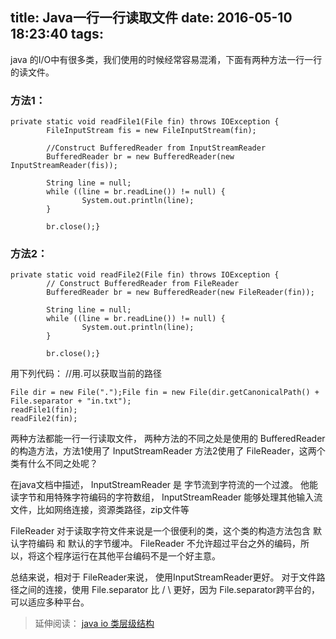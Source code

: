 title: Java一行一行读取文件
date: 2016-05-10 18:23:40
tags:
---
java 的I/O中有很多类，我们使用的时候经常容易混淆，下面有两种方法一行一行的读文件。

### 方法1：
```
private static void readFile1(File fin) throws IOException {
        FileInputStream fis = new FileInputStream(fin);
 
        //Construct BufferedReader from InputStreamReader
        BufferedReader br = new BufferedReader(new InputStreamReader(fis));
 
        String line = null;
        while ((line = br.readLine()) != null) {
                System.out.println(line);
        }
 
        br.close();}
```

### 方法2：
```
private static void readFile2(File fin) throws IOException {
        // Construct BufferedReader from FileReader
        BufferedReader br = new BufferedReader(new FileReader(fin));

        String line = null;
        while ((line = br.readLine()) != null) {
                System.out.println(line);
        }

        br.close();}
```

用下列代码：
//用.可以获取当前的路径
```
File dir = new File(".");File fin = new File(dir.getCanonicalPath() + File.separator + "in.txt");
readFile1(fin);
readFile2(fin);
```

两种方法都能一行一行读取文件，
两种方法的不同之处是使用的 BufferedReader的构造方法，方法1使用了 InputStreamReader  方法2使用了
FileReader，这两个类有什么不同之处呢？

在java文档中描述， InputStreamReader 是 字节流到字符流的一个过渡。
他能读字节和用特殊字符编码的字符数组， InputStreamReader 能够处理其他输入流文件，比如网络连接，资源类路径，zip文件等

FileReader  对于读取字符文件来说是一个很便利的类，这个类的构造方法包含 默认字符编码 和 默认的字节缓冲。 FileReader  不允许超过平台之外的编码，所以，将这个程序运行在其他平台编码不是一个好主意。

总结来说，相对于 FileReader来说， 使用InputStreamReader更好。
对于文件路径之间的连接，使用  File.separator 比 / \ 更好，因为  File.separator跨平台的，可以适应多种平台。

> 延伸阅读： [java io 类层级结构](http://www.programcreek.com/2012/05/java-io-class-hierarchy-diagram/)
